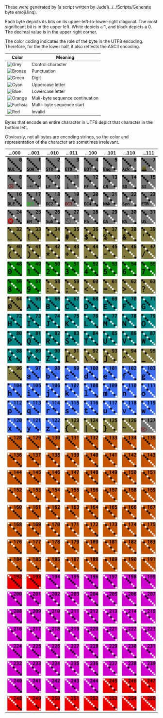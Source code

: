 ﻿These were generated by [a script written by Jude](../../Scripts/Generate byte emoji.linq).

Each byte depicts its bits on its upper-left-to-lower-right diagonal. The most significant bit is in the upper left. White depicts a 1, and black depicts a 0. The decimal value is in the upper right corner.

The color coding indicates the role of the byte in the UTF8 encoding. Therefore, for the the lower half, it also reflects the ASCII encoding.

Color|Meaning
-----|-------
![Grey](https://placehold.it/16/757575/757575)|Control character
![Bronze](https://placehold.it/16/80783C/80783C)|Punctuation
![Green](https://placehold.it/16/008800/008800)|Digit
![Cyan](https://placehold.it/16/008484/008484)|Uppercase letter
![Blue](https://placehold.it/16/3C6CF0/3C6CF0)|Lowercase letter
![Orange](https://placehold.it/16/C45400/C45400)|Muli-byte sequence continuation
![Fuchsia](https://placehold.it/16/D000D0/D000D0)|Multi-byte sequence start
![Red](https://placehold.it/16/EC0000/EC0000)|Invalid

Bytes that encode an entire character in UTF8 depict that character in the bottom left.

Obviously, not all bytes are encoding strings, so the color and representation of the character are sometimes irrelevant.


...000|...001|...010|...011|...100|...101|...110|...111
------|------|------|------|------|------|------|------
![0x00](0x00.png)|![0x01](0x01.png)|![0x02](0x02.png)|![0x03](0x03.png)|![0x04](0x04.png)|![0x05](0x05.png)|![0x06](0x06.png)|![0x07](0x07.png)
![0x08](0x08.png)|![0x09](0x09.png)|![0x0a](0x0a.png)|![0x0b](0x0b.png)|![0x0c](0x0c.png)|![0x0d](0x0d.png)|![0x0e](0x0e.png)|![0x0f](0x0f.png)
![0x10](0x10.png)|![0x11](0x11.png)|![0x12](0x12.png)|![0x13](0x13.png)|![0x14](0x14.png)|![0x15](0x15.png)|![0x16](0x16.png)|![0x17](0x17.png)
![0x18](0x18.png)|![0x19](0x19.png)|![0x1a](0x1a.png)|![0x1b](0x1b.png)|![0x1c](0x1c.png)|![0x1d](0x1d.png)|![0x1e](0x1e.png)|![0x1f](0x1f.png)
![0x20](0x20.png)|![0x21](0x21.png)|![0x22](0x22.png)|![0x23](0x23.png)|![0x24](0x24.png)|![0x25](0x25.png)|![0x26](0x26.png)|![0x27](0x27.png)
![0x28](0x28.png)|![0x29](0x29.png)|![0x2a](0x2a.png)|![0x2b](0x2b.png)|![0x2c](0x2c.png)|![0x2d](0x2d.png)|![0x2e](0x2e.png)|![0x2f](0x2f.png)
![0x30](0x30.png)|![0x31](0x31.png)|![0x32](0x32.png)|![0x33](0x33.png)|![0x34](0x34.png)|![0x35](0x35.png)|![0x36](0x36.png)|![0x37](0x37.png)
![0x38](0x38.png)|![0x39](0x39.png)|![0x3a](0x3a.png)|![0x3b](0x3b.png)|![0x3c](0x3c.png)|![0x3d](0x3d.png)|![0x3e](0x3e.png)|![0x3f](0x3f.png)
![0x40](0x40.png)|![0x41](0x41.png)|![0x42](0x42.png)|![0x43](0x43.png)|![0x44](0x44.png)|![0x45](0x45.png)|![0x46](0x46.png)|![0x47](0x47.png)
![0x48](0x48.png)|![0x49](0x49.png)|![0x4a](0x4a.png)|![0x4b](0x4b.png)|![0x4c](0x4c.png)|![0x4d](0x4d.png)|![0x4e](0x4e.png)|![0x4f](0x4f.png)
![0x50](0x50.png)|![0x51](0x51.png)|![0x52](0x52.png)|![0x53](0x53.png)|![0x54](0x54.png)|![0x55](0x55.png)|![0x56](0x56.png)|![0x57](0x57.png)
![0x58](0x58.png)|![0x59](0x59.png)|![0x5a](0x5a.png)|![0x5b](0x5b.png)|![0x5c](0x5c.png)|![0x5d](0x5d.png)|![0x5e](0x5e.png)|![0x5f](0x5f.png)
![0x60](0x60.png)|![0x61](0x61.png)|![0x62](0x62.png)|![0x63](0x63.png)|![0x64](0x64.png)|![0x65](0x65.png)|![0x66](0x66.png)|![0x67](0x67.png)
![0x68](0x68.png)|![0x69](0x69.png)|![0x6a](0x6a.png)|![0x6b](0x6b.png)|![0x6c](0x6c.png)|![0x6d](0x6d.png)|![0x6e](0x6e.png)|![0x6f](0x6f.png)
![0x70](0x70.png)|![0x71](0x71.png)|![0x72](0x72.png)|![0x73](0x73.png)|![0x74](0x74.png)|![0x75](0x75.png)|![0x76](0x76.png)|![0x77](0x77.png)
![0x78](0x78.png)|![0x79](0x79.png)|![0x7a](0x7a.png)|![0x7b](0x7b.png)|![0x7c](0x7c.png)|![0x7d](0x7d.png)|![0x7e](0x7e.png)|![0x7f](0x7f.png)
![0x80](0x80.png)|![0x81](0x81.png)|![0x82](0x82.png)|![0x83](0x83.png)|![0x84](0x84.png)|![0x85](0x85.png)|![0x86](0x86.png)|![0x87](0x87.png)
![0x88](0x88.png)|![0x89](0x89.png)|![0x8a](0x8a.png)|![0x8b](0x8b.png)|![0x8c](0x8c.png)|![0x8d](0x8d.png)|![0x8e](0x8e.png)|![0x8f](0x8f.png)
![0x90](0x90.png)|![0x91](0x91.png)|![0x92](0x92.png)|![0x93](0x93.png)|![0x94](0x94.png)|![0x95](0x95.png)|![0x96](0x96.png)|![0x97](0x97.png)
![0x98](0x98.png)|![0x99](0x99.png)|![0x9a](0x9a.png)|![0x9b](0x9b.png)|![0x9c](0x9c.png)|![0x9d](0x9d.png)|![0x9e](0x9e.png)|![0x9f](0x9f.png)
![0xa0](0xa0.png)|![0xa1](0xa1.png)|![0xa2](0xa2.png)|![0xa3](0xa3.png)|![0xa4](0xa4.png)|![0xa5](0xa5.png)|![0xa6](0xa6.png)|![0xa7](0xa7.png)
![0xa8](0xa8.png)|![0xa9](0xa9.png)|![0xaa](0xaa.png)|![0xab](0xab.png)|![0xac](0xac.png)|![0xad](0xad.png)|![0xae](0xae.png)|![0xaf](0xaf.png)
![0xb0](0xb0.png)|![0xb1](0xb1.png)|![0xb2](0xb2.png)|![0xb3](0xb3.png)|![0xb4](0xb4.png)|![0xb5](0xb5.png)|![0xb6](0xb6.png)|![0xb7](0xb7.png)
![0xb8](0xb8.png)|![0xb9](0xb9.png)|![0xba](0xba.png)|![0xbb](0xbb.png)|![0xbc](0xbc.png)|![0xbd](0xbd.png)|![0xbe](0xbe.png)|![0xbf](0xbf.png)
![0xc0](0xc0.png)|![0xc1](0xc1.png)|![0xc2](0xc2.png)|![0xc3](0xc3.png)|![0xc4](0xc4.png)|![0xc5](0xc5.png)|![0xc6](0xc6.png)|![0xc7](0xc7.png)
![0xc8](0xc8.png)|![0xc9](0xc9.png)|![0xca](0xca.png)|![0xcb](0xcb.png)|![0xcc](0xcc.png)|![0xcd](0xcd.png)|![0xce](0xce.png)|![0xcf](0xcf.png)
![0xd0](0xd0.png)|![0xd1](0xd1.png)|![0xd2](0xd2.png)|![0xd3](0xd3.png)|![0xd4](0xd4.png)|![0xd5](0xd5.png)|![0xd6](0xd6.png)|![0xd7](0xd7.png)
![0xd8](0xd8.png)|![0xd9](0xd9.png)|![0xda](0xda.png)|![0xdb](0xdb.png)|![0xdc](0xdc.png)|![0xdd](0xdd.png)|![0xde](0xde.png)|![0xdf](0xdf.png)
![0xe0](0xe0.png)|![0xe1](0xe1.png)|![0xe2](0xe2.png)|![0xe3](0xe3.png)|![0xe4](0xe4.png)|![0xe5](0xe5.png)|![0xe6](0xe6.png)|![0xe7](0xe7.png)
![0xe8](0xe8.png)|![0xe9](0xe9.png)|![0xea](0xea.png)|![0xeb](0xeb.png)|![0xec](0xec.png)|![0xed](0xed.png)|![0xee](0xee.png)|![0xef](0xef.png)
![0xf0](0xf0.png)|![0xf1](0xf1.png)|![0xf2](0xf2.png)|![0xf3](0xf3.png)|![0xf4](0xf4.png)|![0xf5](0xf5.png)|![0xf6](0xf6.png)|![0xf7](0xf7.png)
![0xf8](0xf8.png)|![0xf9](0xf9.png)|![0xfa](0xfa.png)|![0xfb](0xfb.png)|![0xfc](0xfc.png)|![0xfd](0xfd.png)|![0xfe](0xfe.png)|![0xff](0xff.png)
